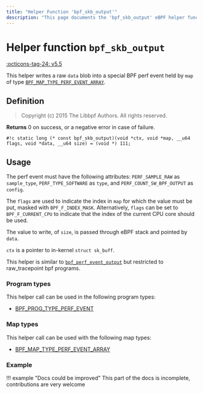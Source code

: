 ```yaml
---
title: "Helper Function 'bpf_skb_output'"
description: "This page documents the 'bpf_skb_output' eBPF helper function, including its definition, usage, program types that can use it, and examples."
---
```

# Helper function `bpf_skb_output`

<!-- [FEATURE_TAG](bpf_skb_output) -->
[:octicons-tag-24: v5.5](https://github.com/torvalds/linux/commit/a7658e1a4164ce2b9eb4a11aadbba38586e93bd6)
<!-- [/FEATURE_TAG] -->

This helper writes a raw `data` blob into a special BPF perf event held by `map` of type [`BPF_MAP_TYPE_PERF_EVENT_ARRAY`](../map-type/BPF_MAP_TYPE_PERF_EVENT_ARRAY.md).

## Definition

> Copyright (c) 2015 The Libbpf Authors. All rights reserved.


**Returns**
0 on success, or a negative error in case of failure.

`#!c static long (* const bpf_skb_output)(void *ctx, void *map, __u64 flags, void *data, __u64 size) = (void *) 111;`
<!-- [/HELPER_FUNC_DEF] -->

## Usage

The perf event must have the following attributes: `PERF_SAMPLE_RAW` as `sample_type`, `PERF_TYPE_SOFTWARE` as `type`, and `PERF_COUNT_SW_BPF_OUTPUT` as `config`.

The `flags` are used to indicate the index in `map` for which the value must be put, masked with `BPF_F_INDEX_MASK`. Alternatively, `flags` can be set to `BPF_F_CURRENT_CPU` to indicate that the index of the current CPU core should be used.

The value to write, of `size`, is passed through eBPF stack and
pointed by `data`.

`ctx` is a pointer to in-kernel `struct sk_buff`.

This helper is similar to [`bpf_perf_event_output`](bpf_perf_event_output.md) but restricted to raw_tracepoint bpf programs.

### Program types

This helper call can be used in the following program types:

 * [BPF_PROG_TYPE_PERF_EVENT](../program-type/BPF_PROG_TYPE_RAW_TRACEPOINT.md)

### Map types

This helper call can be used with the following map types:

<!-- DO NOT EDIT MANUALLY -->
<!-- [HELPER_FUNC_MAP_REF] -->
 * [BPF_MAP_TYPE_PERF_EVENT_ARRAY](../map-type/BPF_MAP_TYPE_PERF_EVENT_ARRAY.md)
<!-- [/HELPER_FUNC_MAP_REF] -->

### Example

!!! example "Docs could be improved"
    This part of the docs is incomplete, contributions are very welcome
